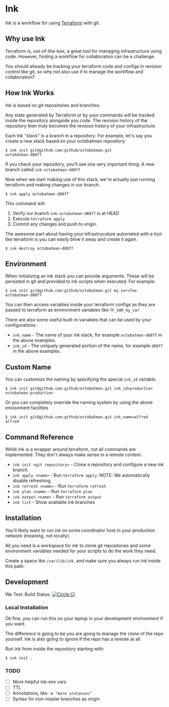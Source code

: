 # Ink

Ink is a workflow for using [Terraform](https://www.terraform.io) with git.

## Why use Ink

Terraform is, out-of-the-box, a great tool for managing infrastructure using
code. However, finding a workflow for collaboration can be a challenge.

You should already be tracking your terraform code and configs in revision
control like git, so why not also use it to manage the workflow and
collaboration?

## How Ink Works

Ink is based on git repositories and branches.

Any state generated by Terraform or by your commands will be tracked inside the
repository alongside you code.  The revision history of the repository then
truly becomes the revision history of your infrastructure.

Each Ink "stack" is a branch in a repository. For example, let's say you
create a new stack based on your octobatman repository:

    $ ink init git@github.com:github/octobatman.git
    octobatman-d88f7

If you check your repository, you'll see one very important thing: A new branch
called `ink-octobatman-d88f7`

Now when we start making use of this stack, we're actually just running
terraform and making changes in our branch.

    $ ink apply octobatman-d88f7

This command will:

  1. Verify our branch `ink-octobatman-d88f7` is at HEAD
  1. Execute `terraform apply`
  1. Commit any changes and push to origin.


The awesome part about having your infrastrucuture automated with a tool like
terraform is you can easily blow it away and create it again.

    $ ink destroy octobatman-d88f7

## Environment

When initializing an ink stack you can provide arguments. These will be
persisted in git and provided to ink scripts when executed. For example:

    $ ink init git@github.com:github/octobatman.git my_var=foo
    octobatman-d88f7

You can then access variables inside your terraform configs as they are passed
to terraform as environment variables like `TF_VAR_my_var`.

There are also some useful built-in variables that can be used by your configurations:

  * `ink_name` - The name of your ink stack, for example `octobatman-d88f7` in the above examples.
  * `ink_id` - The uniquely generated portion of the name, for example `d88f7` in the above examples.

## Custom Name

You can customize the naming by specifying the special `ink_id` variable.

    $ ink init git@github.com:github/octobatman.git ink_id=production
    octobatman-production

Or you can completely override the naming system by using the above envionment facilities

    $ ink init git@github.com:github/octobatman.git ink_name=alfred
    alfred


## Command Reference

While ink is a wrapper around terraform, not all commands are implemented. They
don't always make sense in a remote context.

  * `ink init <git repository>` - Clone a repository and configure a new ink branch.
  * `ink apply <name>` - Run `terraform apply`. NOTE: We automatically disable refreshing.
  * `ink refresh <name>` - Run `terraform refresh`
  * `ink plan <name>` - Run `terraform plan`
  * `ink output <name>` - Run `terraform output`
  * `ink list` - Show available ink branches

## Installation

You'll likely want to run ink on some coordinator host in your production
network (meaning, not locally).

All you need is a workspace for ink to clone git repositories and some
environment variables needed for your scripts to do the work they need.

Create a space like `/var/lib/ink`, and make sure you always run ink inside
this path.

## Development

We Test.
Build Status: [![Circle CI](https://circleci.com/gh/rhettg/ink.svg?style=svg)](https://circleci.com/gh/rhettg/ink)

### Local Installation

Ok fine, you can run this on your laptop in your development environment if you want.

The difference is going to be you are going to manage the clone of the repo
yourself. Ink is also going to ignore if the repo has a remote at all.

Run ink from inside the repository starting with:

    $ ink init .


### TODO

  - [ ] More helpful ink-env vars
  - [ ] TTL
  - [ ] Annotations, like `-m "more instances"`
  - [ ] Syntax for non-master branches as origin
